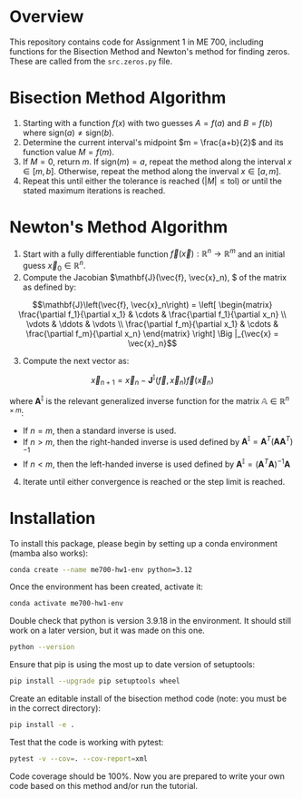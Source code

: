 
# Overview

This repository contains code for Assignment 1 in ME 700, including functions for the Bisection Method and Newton's method for finding zeros. These are called from the ```src.zeros.py``` file.

# Bisection Method Algorithm

1. Starting with a function $f(x)$ with two guesses $A = f(a)$ and $B=f(b)$ where $\text{sign}(a) \neq \text{sign}(b)$.
2. Determine the current interval's midpoint $m = \frac{a+b}{2}$ and its function value $M=f(m)$.
3. If $M = 0$, return $m$. If $\text{sign}(m) = a$, repeat the method along the interval $x \in [m, b]$. Otherwise, repeat the method along the inverval $x \in [a, m]$.
4. Repeat this until either the tolerance is reached ($|M| \leq \text{tol}$) or until the stated maximum iterations is reached.

# Newton's Method Algorithm

1. Start with a fully differentiable function $\vec{f}(\vec{x}): \mathbb{R}^n\rightarrow \mathbb{R}^m$ and an initial guess $\vec{x}_0 \in \mathbb{R}^n.$
2. Compute the Jacobian $\mathbf{J}(\vec{f}, \vec{x}_n), $ of the matrix as defined by:
```math 
\mathbf{J}\left(\vec{f}, \vec{x}_n\right) = \left[
    \begin{matrix}
        \frac{\partial f_1}{\partial x_1} & \cdots & \frac{\partial f_1}{\partial x_n} \\
        \vdots  & \ddots & \vdots \\
        \frac{\partial f_m}{\partial x_1} & \cdots & \frac{\partial f_m}{\partial x_n}
    \end{matrix} 
 \right] \Big |_{\vec{x} = \vec{x}_n}
```
3. Compute the next vector as:
```math
\vec{x}_{n+1} = \vec{x}_n - \mathbf{J}^{\mathbb{I}}\left(\vec{f}, \vec{x}_n \right) \vec{f}(\vec{x}_n)
```
where $\mathbf{A}^\mathbb{I}$ is the relevant generalized inverse function for the matrix $\mathbb{A} \in \mathbb{R}^{n \times m}$:
  - If $n = m$, then a standard inverse is used.
  - If $n > m$, then the right-handed inverse is used defined by $\mathbf{A}^\mathbb{I} = \mathbf{A}^T \left( \mathbf{A} \mathbf{A}^T\right)^{-1}$
  - If $n < m$, then the left-handed inverse is used defined by $\mathbf{A}^\mathbb{I} = \left(\mathbf{A}^T \mathbf{A} \right)^{-1} \mathbf{A}$
4. Iterate until either convergence is reached or the step limit is reached.
# Installation

To install this package, please begin by setting up a conda environment (mamba also works):
```bash
conda create --name me700-hw1-env python=3.12
```
Once the environment has been created, activate it:

```bash
conda activate me700-hw1-env
```
Double check that python is version 3.9.18 in the environment. It should still work on a later version, but it was made on this one.
```bash
python --version
```
Ensure that pip is using the most up to date version of setuptools:
```bash
pip install --upgrade pip setuptools wheel
```
Create an editable install of the bisection method code (note: you must be in the correct directory):
```bash
pip install -e .
```
Test that the code is working with pytest:
```bash
pytest -v --cov=. --cov-report=xml
```
Code coverage should be 100%. Now you are prepared to write your own code based on this method and/or run the tutorial.